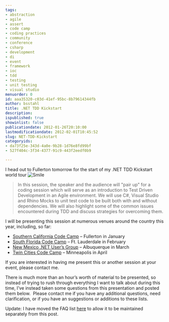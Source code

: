 ```yaml
---
tags:
- abstraction
- agile
- assert
- code camp
- coding practices
- community
- conference
- csharp
- development
- di
- event
- framework
- ioc
- tdd
- testing
- unit testing
- visual studio
menuorder: 0
id: aaa35320-c03d-41ef-95bc-8b79614344fb
author: bsstahl
title: .NET TDD Kickstart
description: 
ispublished: true
showinlist: false
publicationdate: 2012-01-26T20:10:00
lastmodificationdate: 2012-02-01T10:45:52
slug: NET-TDD-Kickstart
categoryids:
- da73f25e-343d-4a0e-9b28-1d76e8fd99bf
- 527f404c-3f34-4377-91c9-443f2eedf0b9

---
```


I head out to Fullerton tomorrow for the start of my .NET TDD Kickstart world tour ![Smile](http://www.cognitiveinheritance.com/image.axd?picture=wlEmoticon-smile.png)


> In this session, the speaker and the audience will "pair up" for a coding session which will serve as an introduction to Test Driven Development in an Agile environment. We will use C#, Visual Studio and Rhino Mocks to unit test code to be built both with and without dependencies. We will also highlight some of the common issues encountered during TDD and discuss strategies for overcoming them.


I will be presenting this session at numerous venues around the country this year, including, so far:

- [Southern California Code Camp](http://www.socalcodecamp.com/) – Fullerton in January
- [South Florida Code Camp](http://www.fladotnet.com/codecamp/) – Ft. Lauderdale in February
- [New Mexico .NET User’s Group](http://nmug.net/) – Albuquerque in March
- [Twin Cities Code Camp](http://twincitiescodecamp.com/TCCC/Default.aspx) – Minneapolis in April


If you are interested in having me present this or another session at your event, please contact me.

There is much more than an hour’s worth of material to be presented, so instead of trying to rush through everything I want to talk about during this time, I’ve instead taken some questions from this presentation and posted them below.  Please contact me if you have any additional questions, need clarification, or if you have an suggestions or additions to these lists.

Update: I have moved the FAQ list [here](http://www.cognitiveinheritance.com/page/Unit-Testing-and-TDD-FAQ.aspx) to allow it to be maintained separately from this post.

